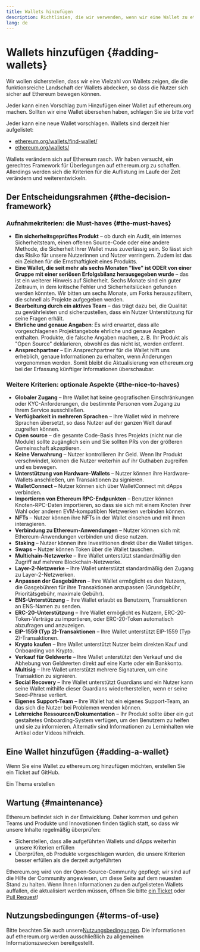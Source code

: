 ```yaml
---
title: Wallets hinzufügen
description: Richtlinien, die wir verwenden, wenn wir eine Wallet zu ethereum.org hinzufügen
lang: de
---
```


# Wallets hinzufügen \{#adding-wallets}

Wir wollen sicherstellen, dass wir eine Vielzahl von Wallets zeigen, die die funktionsreiche Landschaft der Wallets abdecken, so dass die Nutzer sich sicher auf Ethereum bewegen können.

Jeder kann einen Vorschlag zum Hinzufügen einer Wallet auf ethereum.org machen. Sollten wir eine Wallet übersehen haben, schlagen Sie sie bitte vor!

Jeder kann eine neue Wallet vorschlagen. Wallets sind derzeit hier aufgelistet:

- [ethereum.org/wallets/find-wallet/](/wallets/find-wallet/)
- [ethereum.org/wallets/](/wallets/)

Wallets verändern sich auf Ethereum rasch. Wir haben versucht, ein gerechtes Framework für Überlegungen auf ethereum.org zu schaffen. Allerdings werden sich die Kriterien für die Auflistung im Laufe der Zeit verändern und weiterentwickeln.

## Der Entscheidungsrahmen \{#the-decision-framework}

### Aufnahmekriterien: die Must-haves \{#the-must-haves}

- **Ein sicherheitsgeprüftes Produkt** – ob durch ein Audit, ein internes Sicherheitsteam, einen offenen Source-Code oder eine andere Methode, die Sicherheit Ihrer Wallet muss zuverlässig sein. So lässt sich das Risiko für unsere Nutzerinnen und Nutzer verringern. Zudem ist das ein Zeichen für die Ernsthaftigkeit eines Produkts.
- **Eine Wallet, die seit mehr als sechs Monaten "live" ist ODER von einer Gruppe mit einer seriösen Erfolgsbilanz herausgegeben wurde** – das ist ein weiterer Hinweis auf Sicherheit. Sechs Monate sind ein guter Zeitraum, in dem kritische Fehler und Sicherheitslücken gefunden werden könnten. Wir bitten um sechs Monate, um Forks herauszufiltern, die schnell als Projekte aufgegeben werden.
- **Bearbeitung durch ein aktives Team** – das trägt dazu bei, die Qualität zu gewährleisten und sicherzustellen, dass ein Nutzer Unterstützung für seine Fragen erhält.
- **Ehrliche und genaue Angaben**: Es wird erwartet, dass alle vorgeschlagenen Projektangebote ehrliche und genaue Angaben enthalten. Produkte, die falsche Angaben machen, z. B. Ihr Produkt als "Open Source" deklarieren, obwohl es das nicht ist, werden entfernt.
- **Ansprechpartner** – Ein Ansprechpartner für die Wallet hilft uns erheblich, genaue Informationen zu erhalten, wenn Änderungen vorgenommen werden. Somit bleibt die Aktualisierung von ethereum.org bei der Erfassung künftiger Informationen überschaubar.

### Weitere Kriterien: optionale Aspekte \{#the-nice-to-haves}

- **Globaler Zugang** – Ihre Wallet hat keine geografischen Einschränkungen oder KYC-Anforderungen, die bestimmte Personen vom Zugang zu Ihrem Service ausschließen.
- **Verfügbarkeit in mehreren Sprachen** – Ihre Wallet wird in mehrere Sprachen übersetzt, so dass Nutzer auf der ganzen Welt darauf zugreifen können.
- **Open source** – die gesamte Code-Basis Ihres Projekts (nicht nur die Module) sollte zugänglich sein und Sie sollten PRs von der größeren Gemeinschaft akzeptieren.
- **Keine Verwahrung** – Nutzer kontrollieren ihr Geld. Wenn Ihr Produkt verschwindet, können die Nutzer weiterhin auf ihr Guthaben zugreifen und es bewegen.
- **Unterstützung von Hardware-Wallets** – Nutzer können ihre Hardware-Wallets anschließen, um Transaktionen zu signieren.
- **WalletConnect** – Nutzer können sich über WalletConnect mit dApps verbinden.
- **Importieren von Ethereum RPC-Endpunkten** – Benutzer können Knoten-RPC-Daten importieren, so dass sie sich mit einem Knoten ihrer Wahl oder anderen EVM-kompatiblen Netzwerken verbinden können.
- **NFTs** – Nutzer können ihre NFTs in der Wallet einsehen und mit ihnen interagieren.
- **Verbindung zu Ethereum-Anwendungen** – Nutzer können sich mit Ethereum-Anwendungen verbinden und diese nutzen.
- **Staking** – Nutzer können ihre Investitionen direkt über die Wallet tätigen.
- **Swaps** – Nutzer können Token über die Wallet tauschen.
- **Multichain-Netzwerke** – Ihre Wallet unterstützt standardmäßig den Zugriff auf mehrere Blockchain-Netzwerke.
- **Layer-2-Netzwerke** – Ihre Wallet unterstützt standardmäßig den Zugang zu Layer-2-Netzwerken.
- **Anpassen der Gasgebühren** – Ihre Wallet ermöglicht es den Nutzern, die Gasgebühren für ihre Transaktionen anzupassen (Grundgebühr, Prioritätsgebühr, maximale Gebühr).
- **ENS-Unterstützung** – Ihre Wallet erlaubt es Benutzern, Transaktionen an ENS-Namen zu senden.
- **ERC-20-Unterstützung** – Ihre Wallet ermöglicht es Nutzern, ERC-20-Token-Verträge zu importieren, oder ERC-20-Token automatisch abzufragen und anzuzeigen.
- **EIP-1559 (Typ 2)-Transaktionen** – Ihre Wallet unterstützt EIP-1559 (Typ 2)-Transaktionen.
- **Krypto kaufen** – Ihre Wallet unterstützt Nutzer beim direkten Kauf und Onboarding von Krypto.
- **Verkauf für Geldwerte** – Ihre Wallet unterstützt den Verkauf und die Abhebung von Geldwerten direkt auf eine Karte oder ein Bankkonto.
- **Multisig** – Ihre Wallet unterstützt mehrere Signaturen, um eine Transaktion zu signieren.
- **Social Recovery** – Ihre Wallet unterstützt Guardians und ein Nutzer kann seine Wallet mithilfe dieser Guardians wiederherstellen, wenn er seine Seed-Phrase verliert.
- **Eigenes Support-Team** – Ihre Wallet hat ein eigenes Support-Team, an das sich die Nutzer bei Problemen wenden können.
- **Lehrreiche Ressourcen/Dokumentation** – Ihr Produkt sollte über ein gut gestaltetes Onboarding-System verfügen, um den Benutzern zu helfen und sie zu informieren. Alternativ sind Informationen zu Lerninhalten wie Artikel oder Videos hilfreich.

## Eine Wallet hinzufügen \{#adding-a-wallet}

Wenn Sie eine Wallet zu ethereum.org hinzufügen möchten, erstellen Sie ein Ticket auf GitHub.

<ButtonLink to="https://github.com/ethereum/ethereum-org-website/issues/new?assignees=&labels=wallet+%3Apurse%3A&template=suggest_wallet.yaml">
  Ein Thema erstellen
</ButtonLink>

## Wartung \{#maintenance}

Ethereum befindet sich in der Entwicklung. Daher kommen und gehen Teams und Produkte und Innovationen finden täglich statt, so dass wir unsere Inhalte regelmäßig überprüfen:

- Sicherstellen, dass alle aufgeführten Wallets und dApps weiterhin unsere Kriterien erfüllen
- Überprüfen, ob Produkte vorgeschlagen wurden, die unsere Kriterien besser erfüllen als die derzeit aufgeführten

Ethereum.org wird von der Open-Source-Community gepflegt; wir sind auf die Hilfe der Community angewiesen, um diese Seite auf dem neuesten Stand zu halten. Wenn Ihnen Informationen zu den aufgelisteten Wallets auffallen, die aktualisiert werden müssen, öffnen Sie bitte [ein Ticket](https://github.com/ethereum/ethereum-org-website/issues/new?assignees=&labels=wallet+%3Apurse%3A&template=suggest_wallet.yaml) oder [Pull Request](https://github.com/ethereum/ethereum-org-website/pulls)!

## Nutzungsbedingungen \{#terms-of-use}

Bitte beachten Sie auch unsere[Nutzungsbedingungen](/terms-of-use/). Die Informationen auf ethereum.org werden ausschließlich zu allgemeinen Informationszwecken bereitgestellt.

